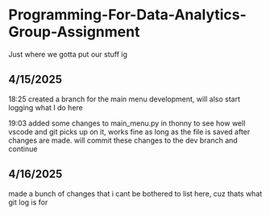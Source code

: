 # Programming-For-Data-Analytics-Group-Assignment
Just where we gotta put our stuff ig

## 4/15/2025

18:25 created a branch for the main menu development, will also start logging what I do here

19:03 added some changes to main_menu.py in thonny to see how well vscode and git picks up on it, works fine as long as the file is saved after changes are made. will commit these changes to the dev branch and continue

## 4/16/2025
made a bunch of changes that i cant be bothered to list here, cuz thats what git log is for
